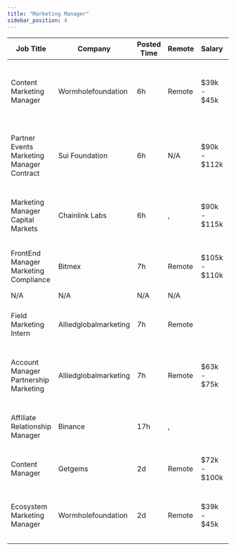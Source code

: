 ```yaml
---
title: "Marketing Manager"
sidebar_position: 4
---
```


| Job Title | Company | Posted Time | Remote | Salary | Tags | Apply Link |
|-----------|---------|-------------|--------|--------|------|------------|
| Content Marketing Manager | Wormholefoundation | 6h | Remote | $39k - $45k | content marketing, marketing manager, marketing, non tech, blockchain | [Apply](https://web3.career/content-marketing-manager-wormholefoundation/96945) |
| Partner Events Marketing Manager Contract | Sui Foundation | 6h | N/A | $90k - $112k | events manager, non tech, marketing manager, marketing, blockchain | [Apply](https://web3.career/partner-events-marketing-manager-contract-suifoundation/106874) |
| Marketing Manager Capital Markets | Chainlink Labs | 6h | , | $90k - $115k | marketing manager, marketing, non tech, blockchain, defi | [Apply](https://web3.career/marketing-manager-capital-markets-chainlinklabs/106865) |
| FrontEnd Manager Marketing Compliance | Bitmex | 7h | Remote | $105k - $110k | compliance, non tech, front end, marketing, crypto | [Apply](https://web3.career/front-end-manager-marketing-compliance-bitmex/106096) |
| N/A | N/A | N/A | N/A |  |  | [Apply](https://web3.career/metana) |
| Field Marketing Intern | Alliedglobalmarketing | 7h | Remote |  | intern, entry level, marketing, non tech, remote | [Apply](https://web3.career/field-marketing-intern-alliedglobalmarketing/100656) |
| Account Manager Partnership Marketing | Alliedglobalmarketing | 7h | Remote | $63k - $75k | account manager, sales, non tech, partnership, marketing | [Apply](https://web3.career/account-manager-partnership-marketing-alliedglobalmarketing/100450) |
| Affiliate Relationship Manager | Binance | 17h | , |  | affiliate, marketing, non tech, blockchain, crypto | [Apply](https://web3.career/affiliate-relationship-manager-binance/106834) |
| Content Manager | Getgems | 2d | Remote | $72k - $100k | marketing, non tech, copywriting, gaming, nft | [Apply](https://web3.career/content-manager-getgems/106780) |
| Ecosystem Marketing Manager | Wormholefoundation | 2d | Remote | $39k - $45k | marketing manager, marketing, non tech, blockchain, crypto | [Apply](https://web3.career/ecosystem-marketing-manager-wormholefoundation/106741) |
